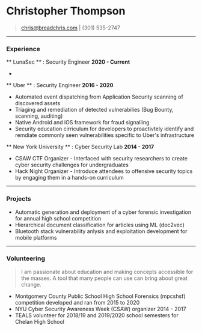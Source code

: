 # Christopher Thompson

> [chris@breadchris.com](chris@breadchris.com) | (301) 535-2747

---

### Experience

** LunaSec ** : Security Engineer __2020 - Current__

* 

** Uber ** : Security Engineer __2016 - 2020__

* Automated event dispatching from Application Security scanning of discovered assets
* Triaging and remediation of detected vulnerabilies (Bug Bounty, scanning, auditing)
* Native Android and iOS framework for fraud signalling
* Security education cirriculum for developers to proactivtely identify and remdiate commonly seen vulnerabilities specific to Uber's infrastructure

** New York University ** : Cyber Security Lab __2014 - 2017__

* CSAW CTF Organizer - Interfaced with security researchers to create cyber security challenges for undergraduates
* Hack Night Organizer - Introduce attendees to offensive security topics by engaging them in a hands-on curriculum

---

### Projects

* Automatic generation and deployment of a cyber forensic investigation for annual high school competition
* Hierarchical document classification for articles using ML (doc2vec)
* Bluetooth stack vulnerability anlysis and exploitation development for mobile platforms

---

### Volunteering

> I am passionate about education and making concepts accessible for the masses. A tool that many people can use can bring about great change.

* Montgomery County Public School High School Forensics (mpcshsf) competition developed and ran from 2015 to 2020
* NYU Cyber Security Awareness Week (CSAW) organizer 2014 - 2017
* TEALS volunteer for 2018/19 and 2019/2020 school semesters for Chelan High School
